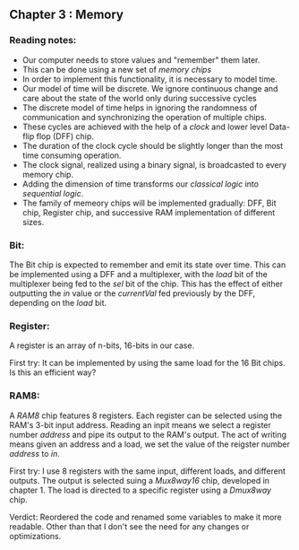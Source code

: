 ## Chapter 3 : Memory

### Reading notes:
- Our computer needs to store values and "remember" them later.
- This can be done using a new set of *memory chips*
- In order to implement this functionality, it is necessary to model time.
- Our model of time will be discrete. We ignore continuous change and care about the state of the world only during successive cycles
- The discrete model of time helps in ignoring the randomness of communication and synchronizing the operation of multiple chips.
- These cycles are achieved with the help of a *clock* and lower level Data-flip flop (DFF) chip.
- The duration of the clock cycle should be slightly longer than the most time consuming operation.
- The clock signal, realized using a binary signal, is broadcasted to every memory chip.
- Adding the dimension of time transforms our *classical logic* into *sequential logic*.
- The family of memeory chips will be implemented gradually: DFF, Bit chip, Register chip, and successive RAM implementation of different sizes.

### Bit:

The Bit chip is expected to remember and emit its state over time. This can be implemented using a DFF and a multiplexer, with the *load* bit of the multiplexer being fed to the *sel* bit of the chip. This has the effect of either outputting the *in* value or the *currentVal* fed previously by the DFF, depending on the *load* bit. 

### Register:

A register is an array of n-bits, 16-bits in our case.

First try: It can be implemented by using the same load for the 16 Bit chips. Is this an efficient way?

### RAM8:

A *RAM8* chip features 8 registers. Each register can be selected using the RAM's 3-bit input address. Reading an inpit means we select a register number *address* and pipe its output to the RAM's output. The act of writing means given an address and a load, we set the value of the reigster number *address* to *in*.

First try: I use 8 registers with the same input, different loads, and different outputs. The output is selected suing a *Mux8way16* chip, developed in chapter 1. The load is directed to a specific register using a *Dmux8way* chip.

Verdict: Reordered the code and renamed some variables to make it more readable. Other than that I don't see the need for any changes or optimizations.


